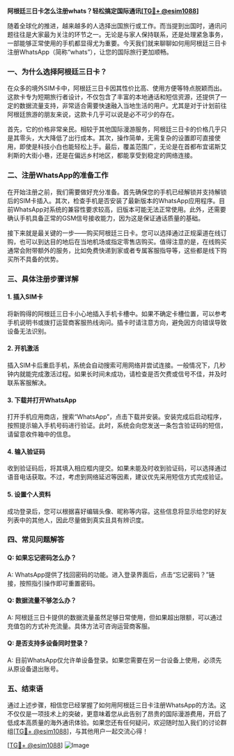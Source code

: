 **阿根廷三日卡怎么注册whats？轻松搞定国际通讯[[TG💪+ @esim1088](https://t.me/s/esim1088)]**

随着全球化的推进，越来越多的人选择出国旅行或工作。而当提到出国时，通讯问题往往是大家最为关注的环节之一。无论是与家人保持联系，还是处理紧急事务，一部能够正常使用的手机都显得尤为重要。今天我们就来聊聊如何用阿根廷三日卡注册WhatsApp（简称“whats”），让您的国际旅行更加顺畅。

### 一、为什么选择阿根廷三日卡？

在众多的境外SIM卡中，阿根廷三日卡因其性价比高、使用方便等特点脱颖而出。这款卡专为短期旅行者设计，不仅包含了丰富的本地通话和短信资源，还提供了一定的数据流量支持，非常适合需要快速融入当地生活的用户。尤其是对于计划前往阿根廷旅游的朋友来说，这款卡几乎可以说是必不可少的存在。

首先，它的价格非常亲民。相较于其他国际漫游服务，阿根廷三日卡的价格几乎只是其零头，大大降低了出行成本。其次，操作简单，无需复杂的设置即可直接使用，即使是科技小白也能轻松上手。最后，覆盖范围广，无论是在首都布宜诺斯艾利斯的大街小巷，还是在偏远乡村地区，都能享受到稳定的网络连接。

### 二、注册WhatsApp的准备工作

在开始注册之前，我们需要做好充分准备。首先确保您的手机已经解锁并支持解锁后的SIM卡插入。其次，检查手机是否安装了最新版本的WhatsApp应用程序。目前WhatsApp对系统的兼容性要求较高，旧版本可能无法正常使用。此外，还需要确认手机具备正常的GSM信号接收能力，因为这是保证通话质量的基础。

接下来就是最关键的一步——购买阿根廷三日卡。您可以选择通过正规渠道在线订购，也可以到达目的地后在当地机场或指定零售店购买。值得注意的是，在线购买通常会附带额外的服务，比如免费快递到家或者专属客服指导等，这些都是线下购买所不具备的优势。

### 三、具体注册步骤详解

#### 1. 插入SIM卡
将新购得的阿根廷三日卡小心地插入手机卡槽中。如果不确定卡槽位置，可以参考手机说明书或拨打运营商客服热线询问。插卡时请注意方向，避免因方向错误导致设备无法识别。

#### 2. 开机激活
插入SIM卡后重启手机，系统会自动搜索可用网络并尝试连接。一般情况下，几秒钟内就能完成激活过程。如果长时间未成功，请检查是否欠费或信号不佳，并及时联系客服解决。

#### 3. 下载并打开WhatsApp
打开手机应用商店，搜索“WhatsApp”，点击下载并安装。安装完成后启动程序，按照提示输入手机号码进行验证。此时，系统会向您发送一条包含验证码的短信，请留意收件箱中的信息。

#### 4. 输入验证码
收到验证码后，将其填入相应框内提交。如果未能及时收到验证码，可以选择通过语音电话获取。不过，考虑到网络延迟等因素，建议优先采用短信方式完成验证。

#### 5. 设置个人资料
成功登录后，您可以根据喜好编辑头像、昵称等内容。这些信息将显示给您的好友列表中的其他人，因此尽量做到真实且具有辨识度。

### 四、常见问题解答

#### Q: 如果忘记密码怎么办？
A: WhatsApp提供了找回密码的功能。进入登录界面后，点击“忘记密码？”链接，按照指引操作即可重置密码。

#### Q: 数据流量不够怎么办？
A: 阿根廷三日卡提供的数据流量虽然足够日常使用，但如果超出限额，可以通过充值包的方式补充流量。具体方法可咨询运营商客服。

#### Q: 是否支持多设备同时登录？
A: 目前WhatsApp仅允许单设备登录。如果您需要在另一台设备上使用，必须先从原设备退出账号。

### 五、结束语

通过上述步骤，相信您已经掌握了如何用阿根廷三日卡注册WhatsApp的方法。这不仅仅是一项技术上的突破，更意味着您从此告别了昂贵的国际漫游费用，开启了低成本高质量的海外通讯体验。如果您还有任何疑问，欢迎随时加入我们的讨论群组[[TG💪+ @esim1088](https://t.me/s/esim1088)]，与其他用户一起交流心得！

[[TG💪+ @esim1088](https://t.me/s/esim1088)] ![Image](https://i.postimg.cc/4NQfJmqS/Snipaste-2025-05-13-00-14-12.png)